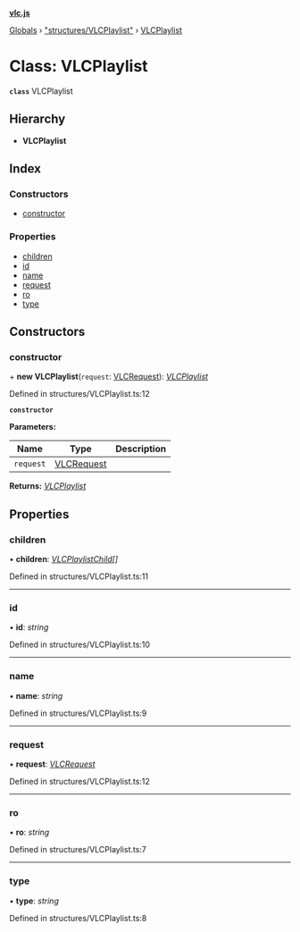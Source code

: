 **[vlc.js](../README.md)**

[Globals](../globals.md) › [&quot;structures/VLCPlaylist&quot;](../modules/_structures_vlcplaylist_.md) › [VLCPlaylist](_structures_vlcplaylist_.vlcplaylist.md)

# Class: VLCPlaylist

**`class`** VLCPlaylist

## Hierarchy

* **VLCPlaylist**

## Index

### Constructors

* [constructor](_structures_vlcplaylist_.vlcplaylist.md#constructor)

### Properties

* [children](_structures_vlcplaylist_.vlcplaylist.md#children)
* [id](_structures_vlcplaylist_.vlcplaylist.md#id)
* [name](_structures_vlcplaylist_.vlcplaylist.md#name)
* [request](_structures_vlcplaylist_.vlcplaylist.md#request)
* [ro](_structures_vlcplaylist_.vlcplaylist.md#ro)
* [type](_structures_vlcplaylist_.vlcplaylist.md#type)

## Constructors

###  constructor

\+ **new VLCPlaylist**(`request`: [VLCRequest](_structures_vlcrequest_.vlcrequest.md)): *[VLCPlaylist](_structures_vlcplaylist_.vlcplaylist.md)*

Defined in structures/VLCPlaylist.ts:12

**`constructor`** 

**Parameters:**

Name | Type | Description |
------ | ------ | ------ |
`request` | [VLCRequest](_structures_vlcrequest_.vlcrequest.md) |   |

**Returns:** *[VLCPlaylist](_structures_vlcplaylist_.vlcplaylist.md)*

## Properties

###  children

• **children**: *[VLCPlaylistChild](../interfaces/_structures_vlcplaylist_.vlcplaylistchild.md)[]*

Defined in structures/VLCPlaylist.ts:11

___

###  id

• **id**: *string*

Defined in structures/VLCPlaylist.ts:10

___

###  name

• **name**: *string*

Defined in structures/VLCPlaylist.ts:9

___

###  request

• **request**: *[VLCRequest](_structures_vlcrequest_.vlcrequest.md)*

Defined in structures/VLCPlaylist.ts:12

___

###  ro

• **ro**: *string*

Defined in structures/VLCPlaylist.ts:7

___

###  type

• **type**: *string*

Defined in structures/VLCPlaylist.ts:8